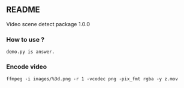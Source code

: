 ## README

Video scene detect package 1.0.0

### How to use ?
    demo.py is answer.

### Encode video
```
ffmpeg -i images/%3d.png -r 1 -vcodec png -pix_fmt rgba -y z.mov
```
